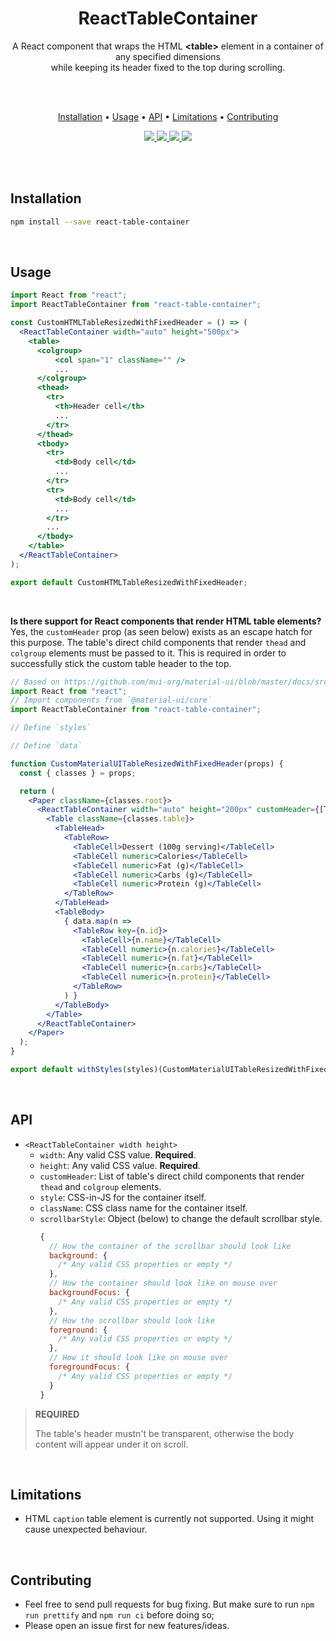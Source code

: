 <h1 align="center">
  ReactTableContainer
</h1>

<p align="center">
  A React component that wraps the HTML <strong>&lt;table&gt;</strong> element in a container of any specified dimensions <br />
  while keeping its header fixed to the top during scrolling.
</p>

<br />
<br />

<p align="center">
  <a href="#installation">Installation</a> •
  <a href="#usage">Usage</a> •
  <a href="#api">API</a> •
  <a href="#limitations">Limitations</a> •
  <a href="#contributing">Contributing</a>
</p>

<p align="center">
  <a href="https://travis-ci.org/tiagovtristao/react-table-container/">
    <img src="https://travis-ci.org/tiagovtristao/react-table-container.svg?branch=master" />
  </a>
  <a href="https://unpkg.com/react-table-container/dist/react-table-container.min.js">
    <img src="https://img.badgesize.io/https://unpkg.com/react-table-container/dist/react-table-container.min.js?compression=gzip&amp;label=size&amp;maxAge=300" />
  </a>
  <a href="./package.json">
    <img src="https://img.shields.io/npm/v/react-table-container.svg?maxAge=300&label=version&colorB=007ec6&maxAge=300" />
  </a>
  <a href="./LICENSE.md">
    <img src="https://img.shields.io/npm/l/slate.svg?maxAge=300" />
  </a>
</p>

<br />
<br />

## Installation

```bash
npm install --save react-table-container
```

<br />

## Usage

```jsx
import React from "react";
import ReactTableContainer from "react-table-container";

const CustomHTMLTableResizedWithFixedHeader = () => (
  <ReactTableContainer width="auto" height="500px">
    <table>
      <colgroup>
          <col span="1" className="" />
          ...
      </colgroup>
      <thead>
        <tr>
          <th>Header cell</th>
          ...
        </tr>
      </thead>
      <tbody>
        <tr>
          <td>Body cell</td>
          ...
        </tr>
        <tr>
          <td>Body cell</td>
          ...
        </tr>
        ...
      </tbody>
    </table>
  </ReactTableContainer>
);

export default CustomHTMLTableResizedWithFixedHeader;
```

<br />

**Is there support for React components that render HTML table elements?** Yes, the `customHeader` prop (as seen below) exists as an escape hatch for this purpose. The table's direct child components that render `thead` and `colgroup` elements must be passed to it. This is required in order to successfully stick the custom table header to the top.

```jsx
// Based on https://github.com/mui-org/material-ui/blob/master/docs/src/pages/demos/tables/SimpleTable.js
import React from "react";
// Import components from `@material-ui/core`
import ReactTableContainer from "react-table-container";

// Define `styles`

// Define `data`

function CustomMaterialUITableResizedWithFixedHeader(props) {
  const { classes } = props;

  return (
    <Paper className={classes.root}>
      <ReactTableContainer width="auto" height="200px" customHeader={[TableHead]}>
        <Table className={classes.table}>
          <TableHead>
            <TableRow>
              <TableCell>Dessert (100g serving)</TableCell>
              <TableCell numeric>Calories</TableCell>
              <TableCell numeric>Fat (g)</TableCell>
              <TableCell numeric>Carbs (g)</TableCell>
              <TableCell numeric>Protein (g)</TableCell>
            </TableRow>
          </TableHead>
          <TableBody>
            { data.map(n => 
              <TableRow key={n.id}>
                <TableCell>{n.name}</TableCell>
                <TableCell numeric>{n.calories}</TableCell>
                <TableCell numeric>{n.fat}</TableCell>
                <TableCell numeric>{n.carbs}</TableCell>
                <TableCell numeric>{n.protein}</TableCell>
              </TableRow>
            ) }
          </TableBody>
        </Table>
      </ReactTableContainer>
    </Paper>
  );
}

export default withStyles(styles)(CustomMaterialUITableResizedWithFixedHeader);
```

<br />

## API

- `<ReactTableContainer width height>`
  - `width`: Any valid CSS value. **Required**.
  - `height`: Any valid CSS value. **Required**.
  - `customHeader`: List of table's direct child components that render `thead` and `colgroup` elements.
  - `style`: CSS-in-JS for the container itself.
  - `className`: CSS class name for the container itself.
  - `scrollbarStyle`: Object (below) to change the default scrollbar style.
    ```js
    {
      // How the container of the scrollbar should look like
      background: {
        /* Any valid CSS properties or empty */
      },
      // How the container should look like on mouse over
      backgroundFocus: {
        /* Any valid CSS properties or empty */
      },
      // How the scrollbar should look like
      foreground: {
        /* Any valid CSS properties or empty */
      },
      // How it should look like on mouse over
      foregroundFocus: {
        /* Any valid CSS properties or empty */
      }
    }
    ```

> **REQUIRED**
> 
> The table's header mustn't be transparent, otherwise the body content will appear under it on scroll.

<br />

## Limitations

- HTML `caption` table element is currently not supported. Using it might cause unexpected behaviour.

<br />

## Contributing

- Feel free to send pull requests for bug fixing. But make sure to run `npm run prettify` and `npm run ci` before doing so;
- Please open an issue first for new features/ideas.
